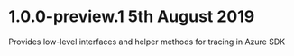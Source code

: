 # 1.0.0-preview.1 5th August 2019

Provides low-level interfaces and helper methods for tracing in Azure SDK
